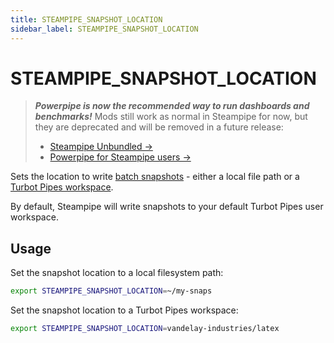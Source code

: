 ```yaml
---
title: STEAMPIPE_SNAPSHOT_LOCATION
sidebar_label: STEAMPIPE_SNAPSHOT_LOCATION
---
```



# STEAMPIPE_SNAPSHOT_LOCATION

> ***Powerpipe is now the recommended way to run dashboards and benchmarks!***
> Mods still work as normal in Steampipe for now, but they are deprecated and will be removed in a future release:
> - [Steampipe Unbundled →](https://steampipe.io/blog/steampipe-unbundled)
> - [Powerpipe for Steampipe users →](https://powerpipe.io/blog/migrating-from-steampipe)

Sets the location to write [batch snapshots](/docs/snapshots/batch-snapshots) - either a local file path or a [Turbot Pipes workspace](https://turbot.com/pipes/docs/workspaces).

By default, Steampipe will write snapshots to your default Turbot Pipes user workspace.

## Usage 
Set the snapshot location to a local filesystem path:

```bash
export STEAMPIPE_SNAPSHOT_LOCATION=~/my-snaps
```


Set the snapshot location to a Turbot Pipes workspace:

```bash
export STEAMPIPE_SNAPSHOT_LOCATION=vandelay-industries/latex 
```